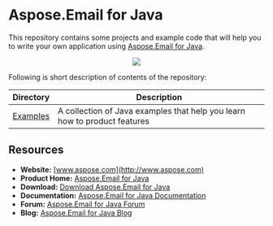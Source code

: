 # Aspose.Email for Java

This repository contains some projects and example code that will help you to write your own application using [Aspose.Email for Java](http://www.aspose.com/java/email-component.aspx).

<p align="center">
  <a title="Download complete Aspose.Email for Java source code" href="https://github.com/asposeemail/Aspose_Email_Java/archive/master.zip">
    <img src="http://i.imgur.com/hwNhrGZ.png" />
  </a>
</p>

Following is short description of contents of the repository:

Directory  | Description
---------- | -----------
[Examples](https://github.com/asposeemail/Aspose_Email_Java/tree/master/Examples)  | A collection of Java examples that help you learn how to product features

## Resources

+ **Website:** [www.aspose.com](http://www.aspose.com)
+ **Product Home:** [Aspose.Email for Java](http://www.aspose.com/java/email-component.aspx)
+ **Download:** [Download Aspose.Email for Java](http://www.aspose.com/community/files/72/java-components/aspose.email-for-java/default.aspx)
+ **Documentation:** [Aspose.Email for Java Documentation](http://www.aspose.com/docs/display/emailjava/Home)
+ **Forum:** [Aspose.Email for Java Forum](http://www.aspose.com/community/forums/aspose.email-product-family/188/showforum.aspx)
+ **Blog:** [Aspose.Email for Java Blog](http://www.aspose.com/blogs/aspose-products/aspose-email-product-family.html)
